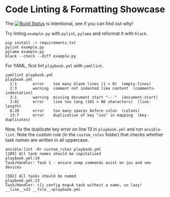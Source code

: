 # Code Linting & Formatting Showcase

The [![Build Status](https://travis-ci.org/cmsirbu/codelint.svg?branch=master)](https://travis-ci.org/cmsirbu/codelint) is intentional, see if you can find out why!

Try linting `example.py` with `pylint`, `pylama` and reformat it with `black`.

```
pip install -r requirements.txt
pylint example.py
pylama example.py
black --check --diff example.py
```

For YAML, first lint `playbook.yml` with `yamllint`.

```
yamllint playbook.yml
playbook.yml
  1:1       error    too many blank lines (1 > 0)  (empty-lines)
  2:3       warning  comment not indented like content  (comments-indentation)
  3:1       warning  missing document start "---"  (document-start)
  3:81      error    line too long (101 > 80 characters)  (line-length)
  8:20      error    too many spaces before colon  (colons)
  13:7      error    duplication of key "ios" in mapping  (key-duplicates)
```

Now, fix the duplicate key error on line 13 in `playbook.yml` and run `ansible-lint`. Note the custom rule (in the `custom_rules` folder) that checks whether task names are written in all uppercase.

```
ansible-lint -Rr custom_rules playbook.yml
[289] All task names should be capitalized
playbook.yml:19
Task/Handler: Task 1 - ensure snmp commands exist on ios and vmx devices

[502] All tasks should be named
playbook.yml:23
Task/Handler: cli_config msg=A task without a name, so lazy! __line__=23 __file__=playbook.yml
```
